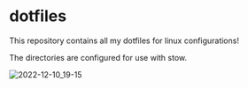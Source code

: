 # dotfiles

This repository contains all my dotfiles for linux configurations!

The directories are configured for use with stow.

![2022-12-10_19-15](https://i.imgur.com/dF8SIz4.png)
